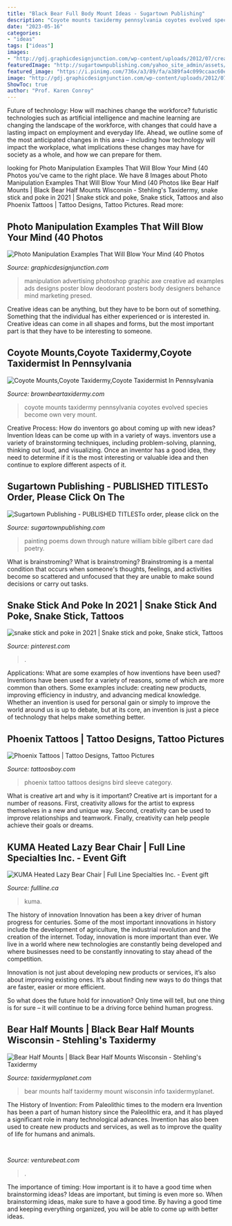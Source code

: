 ```yaml
---
title: "Black Bear Full Body Mount Ideas - Sugartown Publishing"
description: "Coyote mounts taxidermy pennsylvania coyotes evolved species become own very mount"
date: "2023-05-16"
categories:
- "ideas"
tags: ["ideas"]
images:
- "http://gdj.graphicdesignjunction.com/wp-content/uploads/2012/07/creative-photomanipulation-12.jpg"
featuredImage: "http://sugartownpublishing.com/yahoo_site_admin/assets/images/Cathy-Dana-cover_sm.89183628_std.jpg"
featured_image: "https://i.pinimg.com/736x/a3/89/fa/a389fa4c099ccaac60ecc1ea0c681491.jpg"
image: "http://gdj.graphicdesignjunction.com/wp-content/uploads/2012/07/creative-photomanipulation-12.jpg"
ShowToc: true
author: "Prof. Karen Conroy"
---
```



Future of technology: How will machines change the workforce?
futuristic technologies such as artificial intelligence and machine learning are changing the landscape of the workforce, with changes that could have a lasting impact on employment and everyday life. Ahead, we outline some of the most anticipated changes in this area – including how technology will impact the workplace, what implications these changes may have for society as a whole, and how we can prepare for them.

	

		
looking for Photo Manipulation Examples That Will Blow Your Mind (40 Photos you've came to the right place. We have 8 Images about Photo Manipulation Examples That Will Blow Your Mind (40 Photos like Bear Half Mounts | Black Bear Half Mounts Wisconsin - Stehling&#039;s Taxidermy, snake stick and poke in 2021 | Snake stick and poke, Snake stick, Tattoos and also Phoenix Tattoos | Tattoo Designs, Tattoo Pictures. Read more:
		
    
## Photo Manipulation Examples That Will Blow Your Mind (40 Photos

<img loading=lazy src="http://gdj.graphicdesignjunction.com/wp-content/uploads/2012/07/creative-photomanipulation-12.jpg" onerror="this.onerror=null;this.src='https://tse2.mm.bing.net/th?id=OIP.ddX-whl_FQKYiTNDgYoreQHaH3&amp;pid=15.1';" alt="Photo Manipulation Examples That Will Blow Your Mind (40 Photos">

_Source: graphicdesignjunction.com_

>manipulation advertising photoshop graphic axe creative ad examples ads designs poster blow deodorant posters body designers behance mind marketing presed. 

	

Creative ideas can be anything, but they have to be born out of something. Something that the individual has either experienced or is interested in. Creative ideas can come in all shapes and forms, but the most important part is that they have to be interesting to someone.

    
## Coyote Mounts,Coyote Taxidermy,Coyote Taxidermist In Pennsylvania

<img loading=lazy src="http://www.brownbeartaxidermy.com/Coyote-Taxidermy-Mounts/Coyote-Taxidermy-Mounts-Pennsylvania.jpg" onerror="this.onerror=null;this.src='https://tse3.mm.bing.net/th?id=OIP.aVymcbkze4tFk0MrtLACFQHaJ4&amp;pid=15.1';" alt="Coyote Mounts,Coyote Taxidermy,Coyote Taxidermist In Pennsylvania">

_Source: brownbeartaxidermy.com_

>coyote mounts taxidermy pennsylvania coyotes evolved species become own very mount. 

	

Creative Process: How do inventors go about coming up with new ideas?
Invention Ideas can be come up with in a variety of ways. inventors use a variety of brainstorming techniques, including problem-solving, planning, thinking out loud, and visualizing. Once an inventor has a good idea, they need to determine if it is the most interesting or valuable idea and then continue to explore different aspects of it.

    
## Sugartown Publishing - PUBLISHED TITLESTo Order, Please Click On The

<img loading=lazy src="http://sugartownpublishing.com/yahoo_site_admin/assets/images/Cathy-Dana-cover_sm.89183628_std.jpg" onerror="this.onerror=null;this.src='https://tse4.mm.bing.net/th?id=OIP.31-AppI3G-nZ9WYDicoiEwAAAA&amp;pid=15.1';" alt="Sugartown Publishing - PUBLISHED TITLESTo order, please click on the">

_Source: sugartownpublishing.com_

>painting poems down through nature william bible gilbert care dad poetry. 

	

What is brainstroming?
What is brainstroming? Brainstroming is a mental condition that occurs when someone's thoughts, feelings, and activities become so scattered and unfocused that they are unable to make sound decisions or carry out tasks.

    
## Snake Stick And Poke In 2021 | Snake Stick And Poke, Snake Stick, Tattoos

<img loading=lazy src="https://i.pinimg.com/736x/a3/89/fa/a389fa4c099ccaac60ecc1ea0c681491.jpg" onerror="this.onerror=null;this.src='https://tse1.mm.bing.net/th?id=OIP.BlkWuasatibPgDfQxpE3ggHaJ3&amp;pid=15.1';" alt="snake stick and poke in 2021 | Snake stick and poke, Snake stick, Tattoos">

_Source: pinterest.com_

>. 

	

Applications: What are some examples of how inventions have been used?
Inventions have been used for a variety of reasons, some of which are more common than others. Some examples include: creating new products, improving efficiency in industry, and advancing medical knowledge. Whether an invention is used for personal gain or simply to improve the world around us is up to debate, but at its core, an invention is just a piece of technology that helps make something better.

    
## Phoenix Tattoos | Tattoo Designs, Tattoo Pictures

<img loading=lazy src="http://www.tattoosboy.com/wp-content/uploads/2016/05/Blue-Phoenix-Tattoo-TB1016.jpg" onerror="this.onerror=null;this.src='https://tse4.mm.bing.net/th?id=OIP.CgHUXDux-Woq2NasIbGAJgHaKm&amp;pid=15.1';" alt="Phoenix Tattoos | Tattoo Designs, Tattoo Pictures">

_Source: tattoosboy.com_

>phoenix tattoo tattoos designs bird sleeve category. 

	

What is creative art and why is it important?
Creative art is important for a number of reasons. First, creativity allows for the artist to express themselves in a new and unique way. Second, creativity can be used to improve relationships and teamwork. Finally, creativity can help people achieve their goals or dreams.

    
## KUMA Heated Lazy Bear Chair | Full Line Specialties Inc. - Event Gift

<img loading=lazy src="https://tscstatic.fullline.ca/ProductImages/Asi39923334_600x.jpg" onerror="this.onerror=null;this.src='https://tse1.mm.bing.net/th?id=OIP.7h3aHdOPogt8INPiTRXgDgHaHa&amp;pid=15.1';" alt="KUMA Heated Lazy Bear Chair | Full Line Specialties Inc. - Event gift">

_Source: fullline.ca_

>kuma. 

	

The history of innovation
Innovation has been a key driver of human progress for centuries. Some of the most important innovations in history include the development of agriculture, the industrial revolution and the creation of the internet.
Today, innovation is more important than ever. We live in a world where new technologies are constantly being developed and where businesses need to be constantly innovating to stay ahead of the competition.

Innovation is not just about developing new products or services, it’s also about improving existing ones. It’s about finding new ways to do things that are faster, easier or more efficient.

So what does the future hold for innovation? Only time will tell, but one thing is for sure – it will continue to be a driving force behind human progress.

    
## Bear Half Mounts | Black Bear Half Mounts Wisconsin - Stehling&#039;s Taxidermy

<img loading=lazy src="https://taxidermyplanet.com/wp-content/uploads/2018/05/31960782_2104620029566363_1020176297554345984_n.jpg" onerror="this.onerror=null;this.src='https://tse1.mm.bing.net/th?id=OIP.tO9W-PmNQEcmYchsJsCbLgHaNJ&amp;pid=15.1';" alt="Bear Half Mounts | Black Bear Half Mounts Wisconsin - Stehling&#039;s Taxidermy">

_Source: taxidermyplanet.com_

>bear mounts half taxidermy mount wisconsin info taxidermyplanet. 

	

The History of Invention: From Paleolithic times to the modern era
Invention has been a part of human history since the Paleolithic era, and it has played a significant role in many technological advances. Invention has also been used to create new products and services, as well as to improve the quality of life for humans and animals.

    
## 

<img loading=lazy src="https://venturebeat.com/wp-content/uploads/2018/09/IMG_20180903_100317.jpg?w=664" onerror="this.onerror=null;this.src='https://tse4.mm.bing.net/th?id=OIP.RDcB-YLVyI_c210PUJidMgHaGr&amp;pid=15.1';" alt="">

_Source: venturebeat.com_

>. 

	

The importance of timing: How important is it to have a good time when brainstorming ideas?
Ideas are important, but timing is even more so. When brainstorming ideas, make sure to have a good time. By having a good time and keeping everything organized, you will be able to come up with better ideas.

